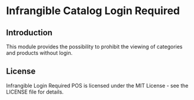 # Infrangible Catalog Login Required

## Introduction

This module provides the possibility to prohibit the viewing of categories and products without login.

## License

Infrangible Login Required POS is licensed under the MIT License - see the LICENSE file for details.
